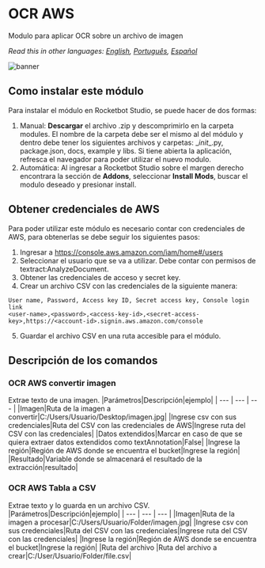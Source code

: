 # OCR AWS
  
Modulo para aplicar OCR sobre un archivo de imagen  

*Read this in other languages: [English](Manual_OCR-AWS.md), [Português](Manual_OCR-AWS.pr.md), [Español](Manual_OCR-AWS.es.md)*
  
![banner](imgs/Banner_OCR-AWS.png)
## Como instalar este módulo
  
Para instalar el módulo en Rocketbot Studio, se puede hacer de dos formas:
1. Manual: __Descargar__ el archivo .zip y descomprimirlo en la carpeta modules. El nombre de la carpeta debe ser el mismo al del módulo y dentro debe tener los siguientes archivos y carpetas: \__init__.py, package.json, docs, example y libs. Si tiene abierta la aplicación, refresca el navegador para poder utilizar el nuevo modulo.
2. Automática: Al ingresar a Rocketbot Studio sobre el margen derecho encontrara la sección de **Addons**, seleccionar **Install Mods**, buscar el modulo deseado y presionar install.  

## Obtener credenciales de AWS
Para poder utilizar este módulo es necesario contar con credenciales de AWS, para obtenerlas se debe seguir los siguientes pasos:
1. Ingresar a https://console.aws.amazon.com/iam/home#/users
2. Seleccionar el usuario que se va a utilizar. Debe contar con permisos de textract:AnalyzeDocument.
3. Obtener las credenciales de acceso y secret key.
4. Crear un archivo CSV con las credenciales de la siguiente manera:
```
User name, Password, Access key ID, Secret access key, Console login link
<user-name>,<password>,<access-key-id>,<secret-access-key>,https://<account-id>.signin.aws.amazon.com/console
```
5. Guardar el archivo CSV en una ruta accesible para el módulo.

## Descripción de los comandos

### OCR AWS convertir imagen
  
Extrae texto de una imagen.
|Parámetros|Descripción|ejemplo|
| --- | --- | --- |
|Imagen|Ruta de la imagen a convertir|C:/Users/Usuario/Desktop/imagen.jpg|
|Ingrese csv con sus credenciales|Ruta del CSV con las credenciales de AWS|Ingrese ruta del CSV con las credenciales|
|Datos extendidos|Marcar en caso de que se quiera extraer datos extendidos como textAnnotation|False|
|Ingrese la región|Región de AWS donde se encuentra el bucket|Ingrese la región|
|Resultado|Variable donde se almacenará el resultado de la extracción|resultado|

### OCR AWS Tabla a CSV
  
Extrae texto y lo guarda en un archivo CSV.
|Parámetros|Descripción|ejemplo|
| --- | --- | --- |
|Imagen|Ruta de la imagen a procesar|C:/Users/Usuario/Folder/imagen.jpg|
|Ingrese csv con sus credenciales|Ruta del CSV con las credenciales|Ingrese ruta del CSV con las credenciales|
|Ingrese la región|Región de AWS donde se encuentra el bucket|Ingrese la región|
|Ruta del archivo |Ruta del archivo a crear|C:/User/Usuario/Folder/file.csv|
